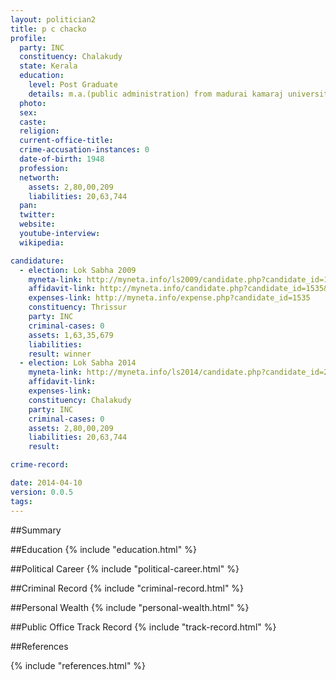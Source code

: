 ```yaml
---
layout: politician2
title: p c chacko
profile: 
  party: INC
  constituency: Chalakudy
  state: Kerala
  education: 
    level: Post Graduate
    details: m.a.(public administration) from madurai kamaraj university year 2006  b.sc.(geology) from university college  thiruvanthapuram year 1964 1967  pre university from mar evanous college  thiruvanthapuram year 1963 1964
  photo: 
  sex: 
  caste: 
  religion: 
  current-office-title: 
  crime-accusation-instances: 0
  date-of-birth: 1948
  profession: 
  networth: 
    assets: 2,80,00,209
    liabilities: 20,63,744
  pan: 
  twitter: 
  website: 
  youtube-interview: 
  wikipedia: 

candidature: 
  - election: Lok Sabha 2009
    myneta-link: http://myneta.info/ls2009/candidate.php?candidate_id=1535
    affidavit-link: http://myneta.info/candidate.php?candidate_id=1535&scan=original
    expenses-link: http://myneta.info/expense.php?candidate_id=1535
    constituency: Thrissur 
    party: INC
    criminal-cases: 0
    assets: 1,63,35,679
    liabilities: 
    result: winner 
  - election: Lok Sabha 2014
    myneta-link: http://myneta.info/ls2014/candidate.php?candidate_id=289
    affidavit-link: 
    expenses-link: 
    constituency: Chalakudy 
    party: INC
    criminal-cases: 0
    assets: 2,80,00,209
    liabilities: 20,63,744
    result:  

crime-record: 

date: 2014-04-10
version: 0.0.5
tags: 
---
```


##Summary


##Education
{% include "education.html" %}


##Political Career
{% include "political-career.html" %}


##Criminal Record
{% include "criminal-record.html" %}


##Personal Wealth
{% include "personal-wealth.html" %}


##Public Office Track Record
{% include "track-record.html" %}


##References


{% include "references.html" %}

